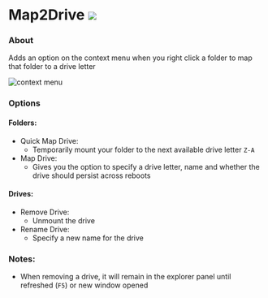# Map2Drive ![](https://img.shields.io/github/release/RedSparr0w/Map2Drive.svg?label=latest%20release)

### About
Adds an option on the context menu when you right click a folder to map that folder to a drive letter

![context menu](https://i.imgur.com/cYQ6MMm.png)

### Options
#### Folders:
- Quick Map Drive:
  - Temporarily mount your folder to the next available drive letter `Z-A`
- Map Drive:
  - Gives you the option to specify a drive letter, name and whether the drive should persist across reboots

#### Drives:
- Remove Drive:
  - Unmount the drive
- Rename Drive:
  - Specify a new name for the drive

### Notes:
- When removing a drive, it will remain in the explorer panel until refreshed (`F5`) or new window opened
